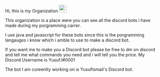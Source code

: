 Hi, this is my Organization <img src="https://media.giphy.com/media/hvRJCLFzcasrR4ia7z/giphy.gif" width="25px">

This organization is a place were you can see all the discord bots i have made during my porgramming carrer.

I use java and javascript for these bots since this is the porgramming langauges i know which i amble to use to make a discord bot.

If you want me to make you a Discord bot please be free to dm on discord and tell me what commands you need and i will tell you the price. My Discord Username is Yusuf.I#0001

The bot I am cureenlty working on is YusufIsmail's Discord bot.
